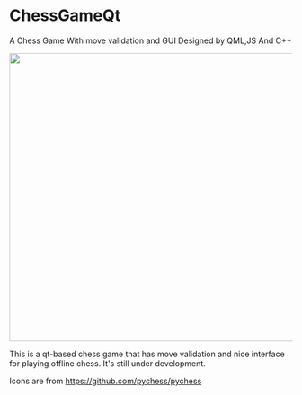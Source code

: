 # ChessGameQt
A Chess Game With move validation and GUI Designed by QML,JS And C++
 
<img src="https://github.com/ariaman5/ChessGameQt/tree/master/Screenshots/Screen1.jpg" width="512">
 
This is a qt-based chess game that has move validation and nice interface for playing offline chess.
It's still under development.

Icons are from https://github.com/pychess/pychess
